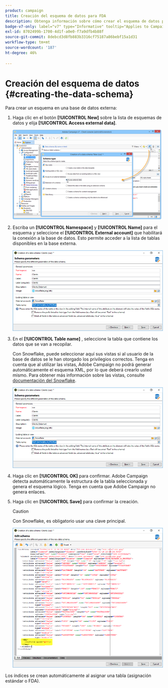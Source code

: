 ```yaml
---
product: campaign
title: Creación del esquema de datos para FDA
description: Obtenga información sobre cómo crear el esquema de datos para FDA
badge-v7-only: label="v7" type="Informative" tooltip="Applies to Campaign Classic v7 only"
exl-id: 8702499b-1700-4d1f-a0e0-f7a9dfb4b88f
source-git-commit: 8debcd3d8fb883b3316cf75187a86bebf15a1d31
workflow-type: tm+mt
source-wordcount: '187'
ht-degree: 46%

---
```


# Creación del esquema de datos {#creating-the-data-schema}



Para crear un esquema en una base de datos externa:

1. Haga clic en el botón **[!UICONTROL New]** sobre la lista de esquemas de datos y elija **[!UICONTROL Access external data]**.

   ![](assets/wf_new_schema_fda.png)

1. Escriba un **[!UICONTROL Namespace]** y  **[!UICONTROL Name]** para el esquema y seleccione el **[!UICONTROL External account]** que habilitará la conexión a la base de datos. Esto permite acceder a la lista de tablas disponibles en la base externa.

   ![](assets/wf_new_schema_select_table_fda.png)

1. En el **[!UICONTROL Table name]** , seleccione la tabla que contiene los datos que se van a recopilar.

   Con Snowflake, puede seleccionar aquí sus vistas si al usuario de la base de datos se le han otorgado los privilegios correctos. Tenga en cuenta que al utilizar las vistas, Adobe Campaign no podrá generar automáticamente el esquema XML, por lo que deberá crearlo usted mismo. Para obtener más información sobre las vistas, consulte [documentación del Snowflake](https://docs.snowflake.com/en/user-guide/views-introduction.html).

   ![](assets/wf_new_schema_select_table_fda.png)

1. Haga clic en **[!UICONTROL OK]** para confirmar. Adobe Campaign detecta automáticamente la estructura de la tabla seleccionada y genera el esquema lógico. Tenga en cuenta que Adobe Campaign no genera enlaces.

1. Haga clic en **[!UICONTROL Save]** para confirmar la creación.

   >[!CAUTION]
   >
   >Con Snowflake, es obligatorio usar una clave principal.

   ![](assets/wf_new_schema_generate_fda.png)

Los índices se crean automáticamente al asignar una tabla (asignación estándar o FDA).
